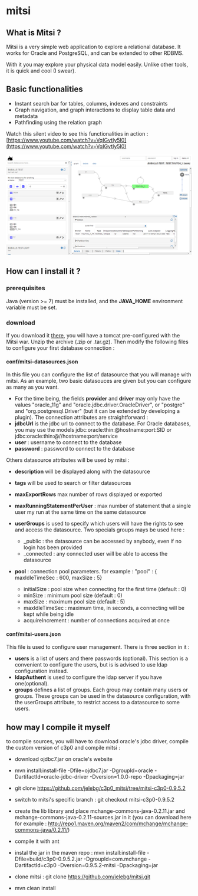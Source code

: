 # mitsi

## What is Mitsi ?

Mitsi is a very simple web application to explore a relational database. It works for Oracle and PostgreSQL, and can be extended to other RDBMS.

With it you may explore your physical data model easily. Unlike other tools, it is quick and cool (I swear).

## Basic functionalities

* Instant search bar for tables, columns, indexes and constraints 
* Graph navigation, and graph interactions to display table data and metadata 
* Pathfinding using the relation graph

Watch this silent video to see this functionalities in action : [https://www.youtube.com/watch?v=VqIGvtIy5l0](https://www.youtube.com/watch?v=VqIGvtIy5l0)

![Screen](/.github/mitsi_screen.png)

## How can I install it ?

### prerequisites

Java (version >= 7) must be installed, and the **JAVA_HOME** environment variable must be set.

### download

If you download it [there](https://github.com/jelebg/mitsi/releases/), you will have a tomcat pre-configured with the Mitsi war.
Unzip the archive (.zip or .tar.gz).
Then modify the following files to configure your first database connection :

#### conf/mitsi-datasources.json
In this file you can configure the list of datasource that you will manage with mitsi.
As an example, two basic datasouces are given but you can configure as many as you want.

* For the time being, the fields **provider** and **driver** may only have the values "oracle_11g" and "oracle.jdbc.driver.OracleDriver", or "postgre" and "org.postgresql.Driver" (but it can be extended by developing a plugin).
The connection attributes are straightforward :
* **jdbcUrl** is the jdbc url to connect to the database. For Oracle databases, you may use the models jdbc:oracle:thin:@hostname:port:SID or jdbc:oracle:thin:@//hostname:port/service
* **user** : username to connect to the database
* **password** : password to connect to the database

Others datasource attributes will be used by mitsi :
* **description** will be displayed along with the datasource
* **tags** will be used to search or filter datasources
* **maxExportRows** max number of rows displayed or exported
* **maxRunningStatementPerUser** : max number of statement that a single user my run at the same time on the same datasource
* **userGroups** is used to specify which users will have the rights to see and access the datasource. Two specials groups mays be used here :
	* _public : the datasource can be accessed by anybody, even if no login has been provided
	* _connected : any connected user will be able to access the datasource

* **pool** : connection pool parameters. for example : "pool" : { maxIdleTimeSec : 600,  maxSize : 5}
	* initialSize : pool size when connecting for the first time (default : 0)
	* minSize : minimum pool size (default : 0)
	* maxSize : maximum pool size (default : 5)
	* maxIdleTimeSec : maximum time, in seconds, a connecting will be kept while being idle
	* acquireIncrement : number of connections acquired at once

#### conf/mitsi-users.json

This file is used to configure user management. There is three section in it :
* **users** is a list of users and there passwords (optional). This section is a convenient to configure the users, but is is advised to use ldap configuration instead.
* **ldapAuthent** is used to configure the ldap server if you have one(optional).
* **groups** defines a list of groups. Each group may contain many users or groups. These groups can be used in the datasource configuration, with the userGroups attribute, to restrict access to a datasource to some users.

## how may I compile it myself
to compile sources, you will have to download oracle's jdbc driver, compile the custom version of c3p0 and compile mitsi :

* download ojdbc7.jar on oracle's website
* mvn install:install-file -Dfile=ojdbc7.jar -DgroupId=oracle -DartifactId=oracle-jdbc-driver -Dversion=1.0.0-repo -Dpackaging=jar

* git clone https://github.com/jelebg/c3p0_mitsi/tree/mitsi-c3p0-0.9.5.2
* switch to mitsi's specific branch : git checkout mitsi-c3p0-0.9.5.2
* create the lib library and place mchange-commons-java-0.2.11.jar and mchange-commons-java-0.2.11-sources.jar in it (you can download here for example : http://repo1.maven.org/maven2/com/mchange/mchange-commons-java/0.2.11/)
* compile it with ant
* instal the jar in the maven repo : mvn install:install-file -Dfile=build/c3p0-0.9.5.2.jar -DgroupId=com.mchange -DartifactId=c3p0 -Dversion=0.9.5.2-mitsi -Dpackaging=jar

* clone mitsi : git clone https://github.com/jelebg/mitsi.git 
* mvn clean install

